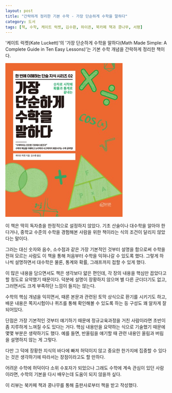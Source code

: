 ```yaml
---
layout: post
title: "간략하게 정리한 기본 수학 - 가장 단순하게 수학을 말하다"
category: 도서
tags: [책, 수학, 케이트 럭켓, 김수환, 하이픈, 북카페 책과 콩나무, 서평]
---
```


'케이트 럭켓(Kate Luckett)'의
'가장 단순하게 수학을 말하다(Math Made Simple: A Complete Guide in Ten Easy Lessons)'는
기본 수학 개념을 간락하게 정리한 책이다.

![표지](/images/math-made-simple-book-h480.jpg)

이 책은 딱히 독자층을 한정적으로 설정하지 않았다.
기초 산술이나 대수학을 알아야 한다거나,
중학교 수준의 수학을 경험해본 사람을 위한 책이라는 식의 조건이 달리지 않았다는 말이다.

그러는 대신 숫자와 음수, 소수점과 같은 가장 기본적인 것부터 설명을 함으로써
수학을 전혀 모르는 사람도 이 책을 통해 처음부터 수학을 익혀나갈 수 있도록 했다.
그렇게 하나씩 설명하면서 대수학은 물론, 통계와 확률, 그래프까지 접할 수 있게 했다.

이 많은 내용을 담으면서도 책은 생각보다 얇은 편인데,
각 장의 내용을 핵심만 꼽았다고 할 정도로 요약했기 때문이다.
덕분에 설명이 장황하지 않으며 별 다른 군더더기도 없고,
그러면서도 크게 부족하단 느낌이 들지는 않는다.

수학의 핵심 개념을 익히면서,
때론 본문과 관련된 토막 상식으로 환기를 시키기도 하고,
배운 내용은 쪽지시험이나 퀴즈를 통해 확인해볼 수 있도록 하는 등
구성도 꽤 알차게 잘 되어있다.

단점은 가장 기본적인 것부터 얘기하기 때문에
정규교육과정을 거친 사람이라면 초반이 좀 지루하게 느껴질 수도 있다는 거다.
핵심 내용만을 요약하는 식으로 기술했기 때문에 몇몇 부분은 생략하기도 했다.
예를 들면, 반올림을 얘기할 때 관련 내용인 올림과 버림을 설명하지 않는 게 그렇다.

다만 그 덕에 장황한 지식의 바다에 빠져 허덕이지 않고
중요한 한가지에 집중할 수 있다는 것은 생각하기에 따라서는 장점이라고도 할 만하다.

어려운 수학에 허덕이다 소위 수포자가 되었으나
그래도 수학에 계속 관심이 있던 사람이라면,
수학의 기본을 다시 배우는데 도움이 되지 않을까 싶다.



<div class="im im-info">
이 리뷰는 북카페 책과 콩나무를 통해 출판사로부터 책을 받고 작성했다.
</div>
